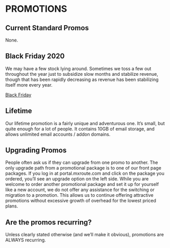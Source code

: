 # PROMOTIONS

## Current Standard Promos
None.

## Black Friday 2020
We may have a few stock lying around. Sometimes we toss a few out throughout the year just to subsidize slow months and stabilize revenue, though that has been rapidly decreasing as revenue has been stabilizing itself more every year.

[Black Friday](https://mxroute.blackfriday/)

## Lifetime
Our lifetime promotion is a fairly unique and adventurous one. It’s small, but quite enough for a lot of people. It contains 10GB of email storage, and allows unlimited email accounts / addon domains.

## Upgrading Promos
People often ask us if they can upgrade from one promo to another. The only upgrade path from a promotional package is to one of our front page packages. If you log in at portal.mxroute.com and click on the package you ordered, you’ll see an upgrade option on the left side. While you are welcome to order another promotional package and set it up for yourself like a new account, we do not offer any assistance for the switching or migration to a promotion. This allows us to continue offering attractive promotions without excessive growth of overhead for the lowest priced plans.

## Are the promos recurring?
Unless clearly stated otherwise (and we’ll make it obvious), promotions are ALWAYS recurring.